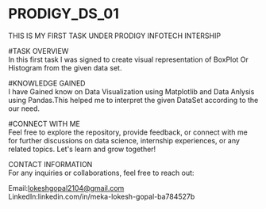 # PRODIGY_DS_01
THIS IS MY FIRST TASK UNDER  PRODIGY INFOTECH INTERSHIP

#TASK OVERVIEW <br>
In this first task I was signed to create visual representation of BoxPlot Or Histogram from the given data set.

#KNOWLEDGE GAINED<br>
I have Gained know on Data Visualization using Matplotlib and Data Anlysis using Pandas.This helped me to interpret the given DataSet according to the our need.

#CONNECT WITH ME<br>
Feel free to explore the repository, provide feedback, or connect with me for further discussions on data science, internship experiences, or any related topics. Let's learn and grow together!

CONTACT INFORMATION <br>
For any inquiries or collaborations, feel free to reach out:

Email:lokeshgopal2104@gmail.com<br>
LinkedIn:linkedin.com/in/meka-lokesh-gopal-ba784527b
